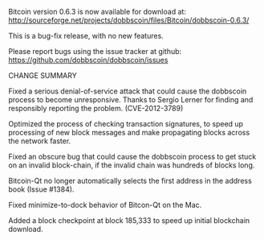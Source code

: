 Bitcoin version 0.6.3 is now available for download at:
  http://sourceforge.net/projects/dobbscoin/files/Bitcoin/dobbscoin-0.6.3/

This is a bug-fix release, with no new features.

Please report bugs using the issue tracker at github:
  https://github.com/dobbscoin/dobbscoin/issues

CHANGE SUMMARY

Fixed a serious denial-of-service attack that could cause the
dobbscoin process to become unresponsive. Thanks to Sergio Lerner
for finding and responsibly reporting the problem. (CVE-2012-3789)

Optimized the process of checking transaction signatures, to
speed up processing of new block messages and make propagating
blocks across the network faster.

Fixed an obscure bug that could cause the dobbscoin process to get
stuck on an invalid block-chain, if the invalid chain was
hundreds of blocks long.

Bitcoin-Qt no longer automatically selects the first address
in the address book (Issue #1384).

Fixed minimize-to-dock behavior of Bitcon-Qt on the Mac.

Added a block checkpoint at block 185,333 to speed up initial
blockchain download.
